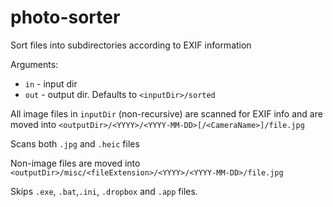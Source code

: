 # photo-sorter

Sort files into subdirectories according to EXIF information

Arguments:

- `in` - input dir
- `out` - output dir. Defaults to `<inputDir>/sorted`

All image files in `inputDir` (non-recursive) are scanned for EXIF info and are moved
into `<outputDir>/<YYYY>/<YYYY-MM-DD>[/<CameraName>]/file.jpg`

Scans both `.jpg` and `.heic` files

Non-image files are moved into `<outputDir>/misc/<fileExtension>/<YYYY>/<YYYY-MM-DD>/file.jpg`

Skips `.exe`, `.bat`,`.ini`, `.dropbox` and `.app` files.